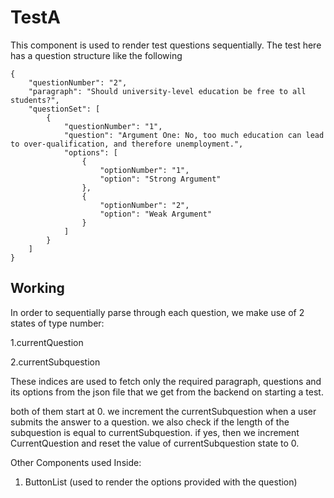 # TestA

This component is used to render test questions sequentially. The test here has a question structure like the following 

```
{
    "questionNumber": "2",
    "paragraph": "Should university-level education be free to all students?",
    "questionSet": [
        {
            "questionNumber": "1",
            "question": "Argument One: No, too much education can lead to over-qualification, and therefore unemployment.",
            "options": [
                {
                    "optionNumber": "1",
                    "option": "Strong Argument"
                },
                {
                    "optionNumber": "2",
                    "option": "Weak Argument"
                }
            ]
        }
    ]
}
```

## Working

In order to sequentially parse through each question, we make use of 2 states of type number:

1.currentQuestion

2.currentSubquestion

These indices are used to fetch only the required paragraph, questions and its options from the json file that we get from the backend on starting a test.

both of them start at 0. we increment the currentSubquestion when a user submits the answer to a question. we also check if the length of the subquestion is equal to currentSubquestion. if yes, then we increment CurrentQuestion and reset the value of currentSubquestion state to 0.


Other Components used Inside:

1. ButtonList (used to render the options provided with the question)
